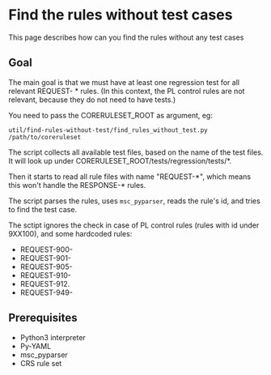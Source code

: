 # Find the rules without test cases

This page describes how can you find the rules without any test cases

## Goal

The main goal is that we must have at least one regression test for all relevant REQUEST- * rules. (In this context, the PL control rules are not relevant, because they do not need to have tests.)

You need to pass the CORERULESET_ROOT as argument, eg:
```
util/find-rules-without-test/find_rules_without_test.py /path/to/coreruleset
```

The script collects all available test files, based on the name of the test files. It will look up under CORERULESET_ROOT/tests/regression/tests/*.

Then it starts to read all rule files with name "REQUEST-\*", which means this won't handle the RESPONSE-* rules.

The script parses the rules, uses `msc_pyparser`, reads the rule's id, and tries to find the test case.

The sctipt ignores the check in case of PL control rules (rules with id under 9XX100), and some hardcoded rules:
 * REQUEST-900-
 * REQUEST-901-
 * REQUEST-905-
 * REQUEST-910-
 * REQUEST-912.
 * REQUEST-949-


## Prerequisites

* Python3 interpreter
* Py-YAML
* msc_pyparser
* CRS rule set

